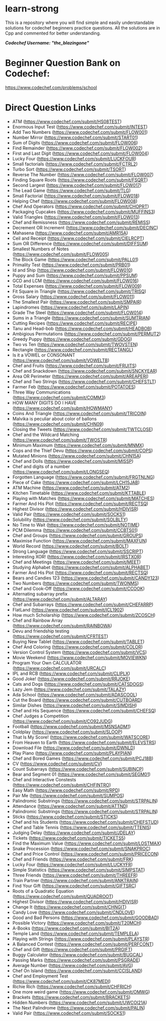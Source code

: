 # learn-strong
This is a repository where you will find simple and easily understandable solutions for codechef beginners practice questions. 
All the solutions are in Cpp and commented for better understanding. 

***Codechef Username: "the_blazingone"***

# Beginner Question Bank on Codechef: 
https://www.codechef.com/problems/school

# Direct Question Links
* ATM (https://www.codechef.com/submit/HS08TEST)
* Enormous Input Test (https://www.codechef.com/submit/INTEST)
* Add Two Numbers (https://www.codechef.com/submit/FLOW001)
* Number Mirror (https://www.codechef.com/submit/START01)
* Sum of Digits (https://www.codechef.com/submit/FLOW006)
* Find Remainder (https://www.codechef.com/submit/FLOW002)
* First and Last Digit (https://www.codechef.com/submit/FLOW004)
* Lucky Four (https://www.codechef.com/submit/LUCKFOUR)
* Small factorials (https://www.codechef.com/submit/FCTRL2)
* Turbo Sort (https://www.codechef.com/submit/TSORT)
* Reverse The Number (https://www.codechef.com/submit/FLOW007)
* Finding Square Roots (https://www.codechef.com/submit/FSQRT)
* Second Largest (https://www.codechef.com/submit/FLOW017)
* The Lead Game (https://www.codechef.com/submit/TLG)
* Small Factorial (https://www.codechef.com/submit/FLOW018)
* Helping Chef (https://www.codechef.com/submit/FLOW008)
* Chef And Operators (https://www.codechef.com/submit/CHOPRT)
* Packaging Cupcakes (https://www.codechef.com/submit/MUFFINS3)
* Valid Triangles (https://www.codechef.com/submit/FLOW013)
* Chef and Remissness (https://www.codechef.com/submit/REMISS)
* Decrement OR Increment (https://www.codechef.com/submit/DECINC)
* Mahasena (https://www.codechef.com/submit/AMR15A)
* Ceil and Receipt (https://www.codechef.com/submit/CIELRCPT)
* Sum OR Difference (https://www.codechef.com/submit/DIFFSUM)
* Smallest Numbers of Notes (https://www.codechef.com/submit/FLOW005)
* The Block Game (https://www.codechef.com/submit/PALL01)
* Primality Test (https://www.codechef.com/submit/PRB01)
* Id and Ship (https://www.codechef.com/submit/FLOW010)
* Puppy and Sum (https://www.codechef.com/submit/PPSUM)
* GCD and LCM (https://www.codechef.com/submit/FLOW016)
* Total Expenses (https://www.codechef.com/submit/FLOW009)
* Fit Square in Triangle (https://www.codechef.com/submit/TRISQ)
* Gross Salary (https://www.codechef.com/submit/FLOW011)
* The Smallest Pair (https://www.codechef.com/submit/SMPAIR)
* Lapindromes (https://www.codechef.com/submit/LAPIN)
* Grade The Steel (https://www.codechef.com/submit/FLOW014)
* Sums in a Triangle (https://www.codechef.com/submit/SUMTRIAN)
* Cutting Recipes (https://www.codechef.com/submit/RECIPE)
* Tanu and Head-bob (https://www.codechef.com/submit/HEADBOB)
* Ambigious Permutations (https://www.codechef.com/submit/PERMUT2)
* Greedy Puppy (https://www.codechef.com/submit/GDOG)
* Two vs Ten (https://www.codechef.com/submit/TWOVSTEN)
* Rectangle (https://www.codechef.com/submit/RECTANGL)
* Is it a VOWEL or CONSONANT (https://www.codechef.com/submit/VOWELTB)
* Chef and Fruits (https://www.codechef.com/submit/FRUITS)
* Chef and Snackdown (https://www.codechef.com/submit/SNCKYEAR)
* Area OR Perimeter (https://www.codechef.com/submit/AREAPERI)
* Chef and Two Strings (https://www.codechef.com/submit/CHEFSTLT)
* Farmer Feb (https://www.codechef.com/submit/POTATOES)
* Three Way Communications (https://www.codechef.com/submit/COMM3)
* HOW MANY DIGITS DO I HAVE (https://www.codechef.com/submit/HOWMANY)
* Coins And Triangle (https://www.codechef.com/submit/TRICOIN)
* Malvika is peculiar about color of ballons (https://www.codechef.com/submit/CHN09)
* Closing the Tweets (https://www.codechef.com/submit/TWTCLOSE)
* Chef and the Wildcard Matching (https://www.codechef.com/submit/TWOSTR)
* Minimum Maximum (https://www.codechef.com/submit/MNMX)
* Cops and the Thief Devu (https://www.codechef.com/submit/COPS)
* Mutated Minions (https://www.codechef.com/submit/CHN15A)
* Chef and Dolls (https://www.codechef.com/submit/MISSP)
* Chef and digits of a number (https://www.codechef.com/submit/LONGSEQ)
* Forgotten Language (https://www.codechef.com/submit/FRGTNLNG)
* Piece of Cake (https://www.codechef.com/submit/LCH15JAB)
* ATM Machine (https://www.codechef.com/submit/ATM2)
* Kitchen Timetable (https://www.codechef.com/submit/KTTABLE)
* Playing with Matches (https://www.codechef.com/submit/MATCHES)
* Farmer And His Plot (https://www.codechef.com/submit/RECTSQ)
* Highest Divisor (https://www.codechef.com/submit/HDIVISR)
* Valid Pair (https://www.codechef.com/submit/SOCKS1)
* Solubility (https://www.codechef.com/submit/SOLBLTY)
* No Time to Wait (https://www.codechef.com/submit/NOTIME)
* PCM Dilemma (https://www.codechef.com/submit/CCBTS01)
* Chef and Groups (https://www.codechef.com/submit/GROUPS)
* Maximise Function (https://www.codechef.com/submit/MAXFUN)
* World Record (https://www.codechef.com/submit/BOLT)
* Strong Language (https://www.codechef.com/submit/SSCRIPT)
* Interesting XOR! (https://www.codechef.com/submit/IRSTXOR)
* Chef and Meetings (https://www.codechef.com/submit/MEET)
* Studying Alphabet (https://www.codechef.com/submit/ALPHABET)
* Farmer And His Plot (https://www.codechef.com/submit/RECTSQ)
* Bears and Candies 123 (https://www.codechef.com/submit/CANDY123)
* Two Numbers (https://www.codechef.com/submit/TWONMS)
* Chef and Cook-Off (https://www.codechef.com/submit/CCOOK)
* Alternating subarray prefix (https://www.codechef.com/submit/ALTARAY)
* Chef and Subarrays (https://www.codechef.com/submit/CHEFARRP)
* FlatLand (https://www.codechef.com/submit/ICL1902)
* How much Scholarship (https://www.codechef.com/submit/ZCOSCH)
* Chef and Rainbow Array (https://www.codechef.com/submit/RAINBOWA)
* Devu and friendship testing (https://www.codechef.com/submit/CFRTEST)
* Buying New Tablet (https://www.codechef.com/submit/TABLET)
* Chef And Coloring (https://www.codechef.com/submit/COLOR)
* Version Control System (https://www.codechef.com/submit/VCS)
* Movie Weekend (https://www.codechef.com/submit/MOVIEWKN)
* Program Your Own CALCULATOR (https://www.codechef.com/submit/URCALC)
* IPL and RCB (https://www.codechef.com/submit/CLIPLX)
* Good Joke! (https://www.codechef.com/submit/RRJOKE)
* Cats and Dogs (https://www.codechef.com/submit/CATSDOGS)
* Lazy Jem (https://www.codechef.com/submit/TALAZY)
* Ada School (https://www.codechef.com/submit/ADASCOOL)
* Cut the Board (https://www.codechef.com/submit/CUTBOARD)
* Similar Dishes (https://www.codechef.com/submit/SIMDISH)
* Chef and His Sequence (https://www.codechef.com/submit/CHEFSQ)
* Chef Judges a Competition (https://www.codechef.com/submit/CO92JUDG)
* Football (https://www.codechef.com/submit/MSNSADM1)
* Coldplay (https://www.codechef.com/submit/SLOOP)
* That Is My Score! (https://www.codechef.com/submit/WATSCORE)
* From Heaven to Earth (https://www.codechef.com/submit/ELEVSTRS)
* Download File (https://www.codechef.com/submit/DWNLD)
* Play Piano (https://www.codechef.com/submit/PLAYPIAN)
* Chef and Bored Games (https://www.codechef.com/submit/PCJ18B)
* CV (https://www.codechef.com/submit/CV)
* Count Subarrays (https://www.codechef.com/submit/SUBINCP)
* Bear and Segment 01 (https://www.codechef.com/submit/SEGM01)
* Chef and Interactive Constests (https://www.codechef.com/submit/CHFINTRO)
* Easy Math (https://www.codechef.com/submit/RPD)
* Pair Me (https://www.codechef.com/submit/SUMPOS)
* Palindromic Substrings (https://www.codechef.com/submit/STRPALIN)
* Attendance (https://www.codechef.com/submit/ATTND)
* Palindromic Substrings (https://www.codechef.com/submit/STRPALIN)
* Sticks (https://www.codechef.com/submit/STICKS)
* Chef and his Students (https://www.codechef.com/submit/CHEFSTUD)
* Chef and Table Tennis (https://www.codechef.com/submit/TTENIS)
* Judging Delay (https://www.codechef.com/submit/JDELAY)
* Tickets (https://www.codechef.com/submit/TICKETS5)
* Find the Maximum Value (https://www.codechef.com/submit/LOSTMAX)
* Snake Procession (https://www.codechef.com/submit/SNAKPROC)
* Chef and Price Control (https://www.codechef.com/submit/PRICECON)
* Chef and Friends (https://www.codechef.com/submit/FRK)
* Lucky Four (https://www.codechef.com/submit/LUCKYFR)
* Simple Statistics (https://www.codechef.com/submit/SIMPSTAT)
* Three Friends (https://www.codechef.com/submit/THREEFR)
* Train Partner (https://www.codechef.com/submit/ANKTRAIN)
* Find Your Gift (https://www.codechef.com/submit/GIFTSRC)
* Roots of a Quadratic Equation (https://www.codechef.com/submit/QUADROOT)
* Highest Divisor (https://www.codechef.com/submit/HDIVISR)
* Change It (https://www.codechef.com/submit/CHNGIT)
* Candy Love (https://www.codechef.com/submit/CNDLOVE)
* Good and Bad Persons (https://www.codechef.com/submit/GOODBAD)
* Possible Victory (https://www.codechef.com/submit/T20MCH)
* A-Books (https://www.codechef.com/submit/BIT2A)
* Temple Land (https://www.codechef.com/submit/TEMPLELA)
* Playing with Strings (https://www.codechef.com/submit/PLAYSTR)
* A Balanced Contest (https://www.codechef.com/submit/PERFCONT)
* Chef and Gift (https://www.codechef.com/submit/PRGIFT)
* Buggy Calculator (https://www.codechef.com/submit/BUGCAL)
* Passing Marks (https://www.codechef.com/submit/PSGRADE)
* Average Number (https://www.codechef.com/submit/AVG)
* Chef On Island (https://www.codechef.com/submit/CCISLAND)
* Chef and Employment Test (https://www.codechef.com/submit/CK87MEDI)
* Richie Rich (https://www.codechef.com/submit/CHFRICH)
* One more weird game (https://www.codechef.com/submit/OMWG)
* Brackets (https://www.codechef.com/submit/BRACKETS)
* Hidden Numbers (https://www.codechef.com/submit/UWCOI21A)
* The Next Palindrome (https://www.codechef.com/submit/PALIN)
* Valid Pair (https://www.codechef.com/submit/SOCKS1)
